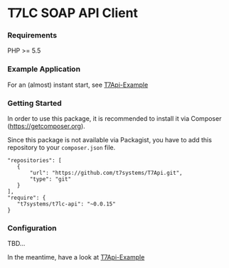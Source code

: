 # T7LC SOAP API Client

### Requirements

PHP >= 5.5

### Example Application

For an (almost) instant start, see [T7Api-Example](https://github.com/t7systems/T7Api-Example)

### Getting Started

In order to use this package, it is recommended to install it via Composer (https://getcomposer.org).

Since this package is not available via Packagist, you have to add this repository to your ```composer.json``` file. 
 
```
"repositories": [
   {
       "url": "https://github.com/t7systems/T7Api.git",
       "type": "git"
   }
],
"require": {
   "t7systems/t7lc-api": "~0.0.15"
}
```

### Configuration

TBD...

In the meantime, have a look at [T7Api-Example](https://github.com/t7systems/T7Api-Example)
